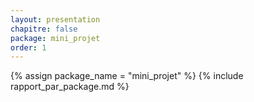 ```yaml
---
layout: presentation
chapitre: false
package: mini_projet
order: 1
---
```


{% assign package_name = "mini_projet" %}
{% include rapport_par_package.md %}